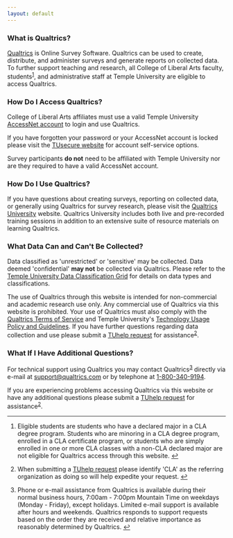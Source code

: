 ```yaml
---
layout: default
---
```


### What is Qualtrics?

[Qualtrics][1] is Online Survey Software. Qualtrics can be used to create, distribute, and administer surveys and generate reports on collected data. To further support teaching and research, all College of Liberal Arts faculty, students<sup id="fnref-1"><a class="footnote-ref" href="#fn-1">1</a></sup>, and administrative staff at Temple University are eligible to access Qualtrics.

### How Do I Access Qualtrics?

College of Liberal Arts affiliates must use a valid Temple University [AccessNet account][2] to login and use Qualtrics.

If you have forgotten your password or your AccessNet account is locked please visit the [TUsecure website][3] for account self-service options.

Survey participants **do not** need to be affiliated with Temple University nor are they required to have a valid AccessNet account.

### How Do I Use Qualtrics?

If you have questions about creating surveys, reporting on collected data, or generally using Qualtrics for survey research, please visit the [Qualtrics University][4] website. Qualtrics University includes both live and pre-recorded training sessions in addition to an extensive suite of resource materials on learning Qualtrics.

### What Data Can and Can't Be Collected?

Data classified as 'unrestricted' or 'sensitive' may be collected. Data deemed 'confidential' **may not** be collected via Qualtrics. Please refer to the [Temple University Data Classification Grid][5] for details on data types and classifications.

The use of Qualtrics through this website is intended for non-commercial and academic research use only. Any commercial use of Qualtrics via this website is prohibited. Your use of Qualtrics must also comply with the [Qualtrics Terms of Service][6] and Temple University's [Technology Usage Policy and Guidelines][7]. If you have further questions regarding data collection and use please submit a [TUhelp request][8] for assistance<sup id="fnref-2"><a class="footnote-ref" href="#fn-2">2</a></sup>.

### What If I Have Additional Questions?

For technical support using Qualtrics you may contact Qualtrics<sup id="fnref-3"><a class="footnote-ref" href="#fn-3">3</a></sup> directly via e-mail at <a href="mailto:support@qualtrics.com">support@qualtrics.com</a> or by telephone at <a href="tel:1-800-340-9194">1-800-340-9194</a>.

If you are experiencing problems accessing Qualtrics via this website or have any additional questions please submit a <a href="https://tuhelp.temple.edu/">TUhelp request</a> for assistance<sup id="fnref-2"><a class="footnote-ref" href="#fn-2">2</a></sup>.

<div class="footnote">
<hr>
<ol>
<li id="fn-1">
<p>Eligible students are students who have a declared major in a CLA degree program. Students who are minoring in a CLA degree program, enrolled in a CLA certificate program, or students who are simply enrolled in one or more CLA classes with a non-CLA declared major are not eligible for Qualtrics access through this website.&#160;<a class="footnote-backref" href="#fnref-1" title="Jump back to footnote 1 in the text">&#8617;</a></p>
</li>
<li id="fn-2">
<p>When submitting a <a href="https://tuhelp.temple.edu/">TUhelp request</a> please identify 'CLA' as the referring organization as doing so will help expedite your request.&#160;<a class="footnote-backref" href="#fnref-2" title="Jump back to footnote 2 in the text">&#8617;</a></p>
</li>
<li id="fn-3">
<p>Phone or e-mail assistance from Qualtrics is available during their normal business hours, 7:00am - 7:00pm Mountain Time on weekdays (Monday - Friday), except holidays. Limited e-mail support is available after hours and weekends. Qualtrics responds to support requests based on the order they are received and relative importance as reasonably determined by Qualtrics.&#160;<a class="footnote-backref" href="#fnref-3" title="Jump back to footnote 3 in the text">&#8617;</a></p>
</li>
</ol>
</div>



[1]: https://www.qualtrics.com/
[2]: https://its.temple.edu/accessnet-account/
[3]: https://accounts.temple.edu
[4]: https://www.qualtrics.com/support/survey-platform/getting-started/survey-platform-overview/
[5]: https://its.temple.edu/data-classification-grid
[6]: http://www.qualtrics.com/terms-of-service/
[7]: https://its.temple.edu/tech-policies
[8]: https://tuhelp.temple.edu/